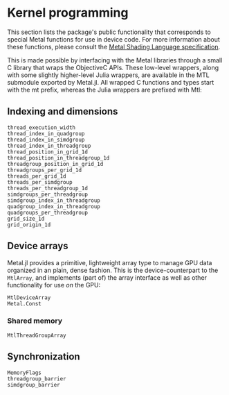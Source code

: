 # Kernel programming

This section lists the package's public functionality that corresponds to special Metal
functions for use in device code. For more information about these functions,
please consult the [Metal Shading Language specification](https://developer.apple.com/metal/Metal-Shading-Language-Specification.pdf).

This is made possible by interfacing with the Metal libraries through a small C library that
wraps the ObjectiveC APIs. These low-level wrappers, along with some slightly higher-level
Julia wrappers, are available in the MTL submodule exported by Metal.jl. All wrapped C
functions and types start with the mt prefix, whereas the Julia wrappers are prefixed with Mtl:


## Indexing and dimensions

```@docs
thread_execution_width
thread_index_in_quadgroup
thread_index_in_simdgroup
thread_index_in_threadgroup
thread_position_in_grid_1d
thread_position_in_threadgroup_1d
threadgroup_position_in_grid_1d
threadgroups_per_grid_1d
threads_per_grid_1d
threads_per_simdgroup
threads_per_threadgroup_1d
simdgroups_per_threadgroup
simdgroup_index_in_threadgroup
quadgroup_index_in_threadgroup
quadgroups_per_threadgroup
grid_size_1d
grid_origin_1d
```


## Device arrays

Metal.jl provides a primitive, lightweight array type to manage GPU data organized in an
plain, dense fashion. This is the device-counterpart to the `MtlArray`, and implements (part
of) the array interface as well as other functionality for use _on_ the GPU:

```@docs
MtlDeviceArray
Metal.Const
```

### Shared memory

```@docs
MtlThreadGroupArray
```

## Synchronization

```@docs
MemoryFlags
threadgroup_barrier
simdgroup_barrier
```